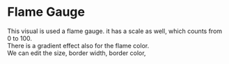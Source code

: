 # Flame Gauge
This visual is used a flame gauge. it has a scale as well, which counts from 0 to 100. <br />
There is a gradient effect also for the flame color.<br />
We can edit the size, border width, border color,
